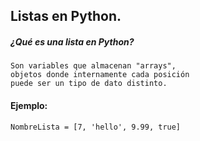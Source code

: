 ## Listas en Python.

##### ¿Qué es una lista en Python?
	Son variables que almacenan "arrays",
	objetos donde internamente cada posición 
	puede ser un tipo de dato distinto.
#### Ejemplo:
	NombreLista = [7, 'hello', 9.99, true]	
